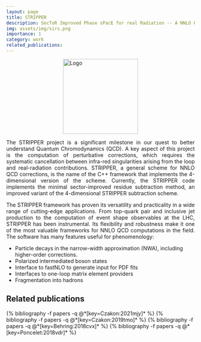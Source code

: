 ```yaml
---
layout: page
title: STRIPPER
description: SecToR Improved Phase sPacE for real Radiation -- A NNLO QCD subtraction scheme
img: assets/img/sirs.png
importance: 1
category: work
related_publications:
---
```


<img src="../../assets/img/sirs.png" alt="Logo" style="width:200px;display:block;margin-left:auto;margin-right:auto;">

<p align="justify">
The STRIPPER project is a significant milestone in our quest to better understand Quantum Chromodynamics (QCD). A key aspect of this project is the computation of perturbative corrections, which requires the systematic cancellation between infra-red singularities arising from the loop and real-radiation contributions. STRIPPER, a general scheme for NNLO QCD corrections, is the name of the C++ framework that implements the 4-dimensional version of the scheme. Currently, the STRIPPER code implements the minimal sector-improved residue subtraction method, an improved variant of the 4-dimensional STRIPPER subtraction scheme.
</p>

<p align="justify">
The STRIPPER framework has proven its versatility and practicality in a wide range of cutting-edge applications. From top-quark pair and inclusive jet production to the computation of event shape observables at the LHC, STRIPPER has been instrumental. Its flexibility and robustness make it one of the most valuable frameworks for NNLO QCD computations in the field. The software has many features useful for phenomenology:
<ul>
<li> Particle decays in the narrow-width approximation (NWA), including higher-order corrections. </li>
<li> Polarized intermediated boson states </li>
<li> Interface to fastNLO to generate input for PDF fits </li>
<li> Interfaces to one-loop matrix element providers </li>
<li> Fragmentation into hadrons </li>
</ul>
</p>

<h2> Related publications </h2>
<div class="publications">
  {% bibliography -f papers -q @*[key=Czakon:2021mjy]* %}
  {% bibliography -f papers -q @*[key=Czakon:2019tmo]* %}
  {% bibliography -f papers -q @*[key=Behring:2018cvx]* %}
  {% bibliography -f papers -q @*[key=Poncelet:2018vdr]* %}
</div>
